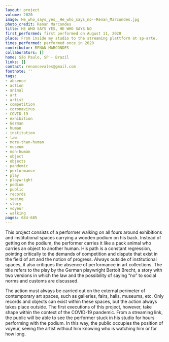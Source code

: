 ```yaml
---
layout: project
volume: 2020
image: He_who_says_yes__He_who_says_no--Renan_Marcondes.jpg
photo_credit: Renan Marcondes
title: HE WHO SAYS YES, HE WHO SAYS NO
first_performed: first performed on August 11, 2020
place: From inside my studio to the streaming plattform at sp-arte.
times_performed: performed once in 2020
contributor: RENAN MARCONDES
collaborators: []
home: São Paulo, SP - Brazil
links: []
contact: renancevales@gmail.com
footnote: ''
tags:
- absence
- action
- animal
- art
- artist
- competition
- coronavirus
- COVID-19
- exhibition
- German
- human
- institution
- law
- more-than-human
- museum
- non-human
- object
- objects
- pandemic
- performance
- play
- playwright
- podium
- public
- records
- seeing
- story
- voyeur
- walking
pages: 684-685
---
```


This project consists of a performer walking on all fours around exhibitions and institutional spaces carrying a wooden podium on his back. Instead of getting on the podium, the performer carries it like a pack animal who carries an object to another human. His path is a constant regression, pointing critically to the demands of competition and dispute that exist in the field of art and the notion of progress. Always outside of institutional spaces, it also critiques the absence of performance in art collections. The title refers to the play by the German playwright Bertolt Brecht, a story with two versions in which the law and the possibility of saying “no” to social norms and customs are discussed.

The action must always be carried out on the external perimeter of contemporary art spaces, such as galleries, fairs, halls, museums, etc. Only records and objects can exist within these spaces, but the action always takes place outside. The first executions of this project, however, take shape within the context of the COVID-19 pandemic. From a streaming link, the public will be able to see the performer stuck in his studio for hours performing with the podium. In this way, the public occupies the position of voyeur, seeing the artist without him knowing who is watching him or for how long.